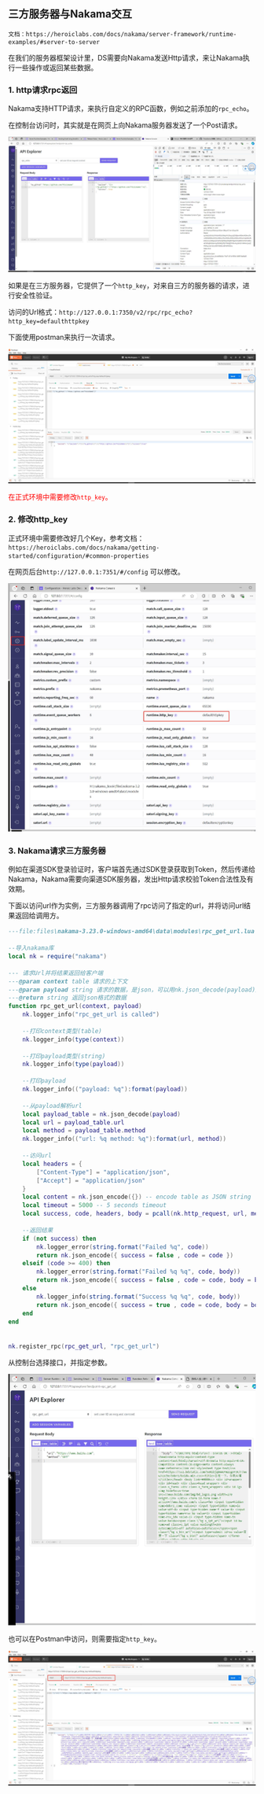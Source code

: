 ## 三方服务器与Nakama交互

    文档：https://heroiclabs.com/docs/nakama/server-framework/runtime-examples/#server-to-server

在我们的服务器框架设计里，DS需要向Nakama发送Http请求，来让Nakama执行一些操作或返回某些数据。

### 1. http请求rpc返回

Nakama支持HTTP请求，来执行自定义的RPC函数，例如之前添加的`rpc_echo`。

在控制台访问时，其实就是在网页上向Nakama服务器发送了一个Post请求。

![](../../imgs/lua_runtime/http/console_api_is_post.jpg)

如果是在三方服务器，它提供了一个`http_key`，对来自三方的服务器的请求，进行安全性验证。

访问的Url格式：`http://127.0.0.1:7350/v2/rpc/rpc_echo?http_key=defaulthttpkey`

下面使用postman来执行一次请求。

![](../../imgs/lua_runtime/http/post_rpc_with_default_http_key.jpg)


<font color=red>在正式环境中需要修改`http_key`。</font>

### 2. 修改http_key

正式环境中需要修改好几个Key，参考文档：`https://heroiclabs.com/docs/nakama/getting-started/configuration/#common-properties`

在网页后台`http://127.0.0.1:7351/#/config` 可以修改。

![](../../imgs/lua_runtime/http/modify_http_key.jpg)


### 3. Nakama请求三方服务器

例如在渠道SDK登录验证时，客户端首先通过SDK登录获取到Token，然后传递给Nakama，Nakama需要向渠道SDK服务器，发出Http请求校验Token合法性及有效期。

下面以访问url作为实例，三方服务器调用了rpc访问了指定的url，并将访问url结果返回给调用方。

```lua
---file:files\nakama-3.23.0-windows-amd64\data\modules\rpc_get_url.lua

--导入nakama库
local nk = require("nakama")

--- 请求Url并将结果返回给客户端
---@param context table 请求的上下文
---@param payload string 请求的数据，是json，可以用nk.json_decode(payload)解析
---@return string 返回json格式的数据
function rpc_get_url(context, payload)
    nk.logger_info("rpc_get_url is called")

    --打印context类型(table)
    nk.logger_info(type(context))

    --打印payload类型(string)
    nk.logger_info(type(payload))

    --打印payload
    nk.logger_info(("payload: %q"):format(payload))

    --从payload解析url
    local payload_table = nk.json_decode(payload)
    local url = payload_table.url
    local method = payload_table.method
    nk.logger_info(("url: %q method: %q"):format(url, method))

    --访问url
    local headers = {
        ["Content-Type"] = "application/json",
        ["Accept"] = "application/json"
    }
    local content = nk.json_encode({}) -- encode table as JSON string
    local timeout = 5000 -- 5 seconds timeout
    local success, code, headers, body = pcall(nk.http_request, url, method, headers, content, timeout)

    --返回结果
    if (not success) then
        nk.logger_error(string.format("Failed %q", code))
        return nk.json_encode({ success = false , code = code })
    elseif (code >= 400) then
        nk.logger_error(string.format("Failed %q %q", code, body))
        return nk.json_encode({ success = false , code = code, body = body })
    else
        nk.logger_info(string.format("Success %q %q", code, body))
        return nk.json_encode({ success = true , code = code, body = body })
    end
end


nk.register_rpc(rpc_get_url, "rpc_get_url")
```

从控制台选择接口，并指定参数。

![](../../imgs/lua_runtime/http/get_url_console.jpg)

也可以在Postman中访问，则需要指定`http_key`。

![](../../imgs/lua_runtime/http/post_rpc_get_url.jpg)
